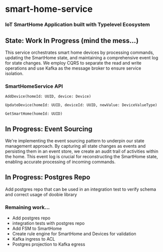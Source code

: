 # smart-home-service
### IoT SmartHome Application built with Typelevel Ecosystem

## State: Work In Progress (mind the mess...)

This service orchestrates smart home devices by processing commands, updating the SmartHome state, and maintaining a comprehensive event log for state changes. We employ CQRS to separate the read and write operations and use Kafka as the message broker to ensure service isolation.

### SmartHomeService API
`AddDevice(homeId: UUID, device: Device)` </p>
`UpdateDevice(homeId: UUID, deviceId: UUID, newValue: DeviceValueType)` </p>
`GetSmartHome(homeId: UUID)` </p>


## In Progress: Event Sourcing
We're implementing the event sourcing pattern to underpin our state management approach. By capturing all state changes as events and persisting them in an event store, we create an audit trail of activities within the home. This event log is crucial for reconstructing the SmartHome state, enabling accurate processing of incoming commands. 

## In Progress: Postgres Repo
Add postgres repo that can be used in an integration test to verify schema and correct usage of doobie library


### Remaining work...
* Add postgres repo
* integration tests with postgres repo
* Add FSM to SmartHome 
* Create rule engine for SmartHome and Devices for validation
* Kafka ingress to ACL
* Postgres projection to Kafka egress